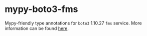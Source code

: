 # mypy-boto3-fms

Mypy-friendly type annotations for `boto3` 1.10.27 `fms` service.
More information can be found [here](https://github.com/vemel/mypy_boto3).
